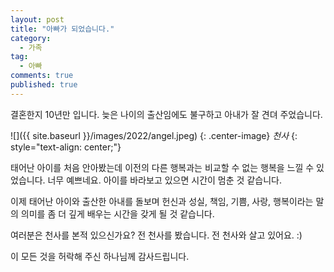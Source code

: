 ```yaml
---
layout: post
title: "아빠가 되었습니다."
category:
  - 가족
tag:
  - 아빠
comments: true
published: true
---
```


결혼한지 10년만 입니다.
늦은 나이의 출산임에도 불구하고 아내가 잘 견뎌 주었습니다.

![]({{ site.baseurl }}/images/2022/angel.jpeg)
{: .center-image}
*천사*
{: style="text-align: center;"}

태어난 아이를 처음 안아봤는데 이전의 다른 행복과는 비교할 수 없는 행복을 느낄 수 있었습니다.
너무 예쁘네요. 아이를 바라보고 있으면 시간이 멈춘 것 같습니다.

이제 태어난 아이와 출산한 아내를 돌보며 헌신과 성실, 책임, 기쁨, 사랑, 행복이라는 말의 의미를 좀 더 깊게 배우는 시간을 갖게 될 것 같습니다.

여러분은 천사를 본적 있으신가요?
전 천사를 봤습니다. 전 천사와 살고 있어요. :)

이 모든 것을 허락해 주신 하나님께 감사드립니다.